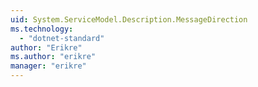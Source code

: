 ```yaml
---
uid: System.ServiceModel.Description.MessageDirection
ms.technology: 
  - "dotnet-standard"
author: "Erikre"
ms.author: "erikre"
manager: "erikre"
---
```

